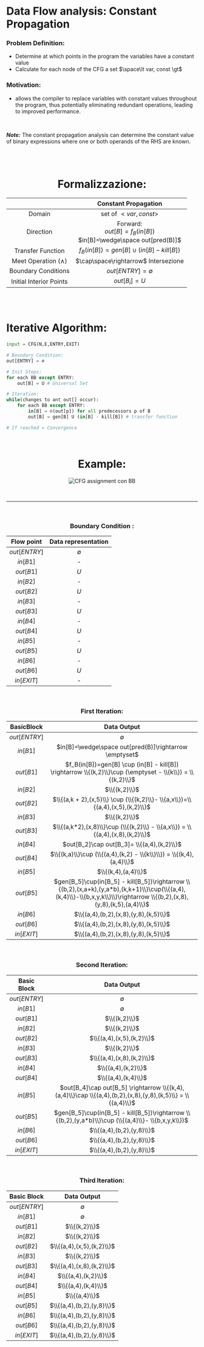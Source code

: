# Data Flow analysis: Constant Propagation

### Problem Definition:

- Determine at which points in the program the variables have a constant value
- Calculate for each node of the CFG a set $\space\lt var, const \gt$

### Motivation:

- allows the compiler to replace variables with constant values throughout the program, thus potentially eliminating redundant operations, leading to improved performance.

<br>

**_Note:_** The constant propagation analysis can determine the constant value of binary expressions where one or both operands of the RHS are known.

<br><br>

<center>

# Formalizzazione:

|                           |                        **Constant Propagation**                        |
| :-----------------------: | :--------------------------------------------------------------------: |
|          Domain           |                      set of $\lt var, const \gt$                       |
|         Direction         | Forward:<br>$out[B]=f_B(in[B])$ <br> $in[B]=\wedge\space out[pred(B)]$ |
|     Transfer Function     |               $f_B(in[B])=gen[B] \cup (in[B] - kill[B])$               |
| Meet Operation $(\wedge)$ |                  $\cap\space\rightarrow$ Intersezione                  |
|    Boundary Conditions    |                        $out[ENTRY] = \emptyset$                        |
|  Initial Interior Points  |                             $out[B_i] = U$                             |

</center>

<br><br>

# Iterative Algorithm:

```python
input = CFG(N,E,ENTRY,EXIT)

# Boundary Condition:
out[ENTRY] = ∅

# Init Steps:
for each BB except ENTRY:
    out[B] = U # Universal Set

# Iteration:
while(changes to ant out[] occur):
    for each BB except ENTRY:
        in[B] = ∩(out[p]) for all predecessors p of B
        out[B] = gen[B] U (in[B] - kill[B]) # transfer function

# If reached = Convergence
```

<br>

<center>

# Example:

![CFG assignment con BB](../../images/CFG_BB_CP.png)

<br>

</center>

---

<br>

<center>

### Boundary Condition :

|  Flow point  | Data representation |
| :----------: | :-----------------: |
| $out[ENTRY]$ |     $\emptyset$     |
|   $in[B1]$   |          -          |
|  $out[B1]$   |         $U$         |
|   $in[B2]$   |          -          |
|  $out[B2]$   |         $U$         |
|   $in[B3]$   |          -          |
|  $out[B3]$   |         $U$         |
|   $in[B4]$   |          -          |
|  $out[B4]$   |         $U$         |
|   $in[B5]$   |          -          |
|  $out[B5]$   |         $U$         |
|   $in[B6]$   |          -          |
|  $out[B6]$   |         $U$         |
|  $in[EXIT]$  |          -          |

</center>

<br>

<center>

### First Iteration:

|  BasicBlock  |                                                                               Data Output                                                                                |
| :----------: | :----------------------------------------------------------------------------------------------------------------------------------------------------------------------: |
| $out[ENTRY]$ |                                                                               $\emptyset$                                                                                |
|   $in[B1]$   |                                                          $in[B]=\wedge\space out[pred(B)]\rightarrow \emptyset$                                                          |
|  $out[B1]$   |                                $f_B(in[B])=gen[B] \cup (in[B] - kill[B]) \rightarrow \\{(k,2)\\}\cup (\emptyset - \\{k\\}) = \\{(k,2)\\}$                                |
|   $in[B2]$   |                                                                              $\\{(k,2)\\}$                                                                               |
|  $out[B2]$   |                                              $\\{(a,k + 2),(x,5)\\} \cup (\\{(k,2)\\}- \\{a,x\\})=\\{(a,4),(x,5),(k,2)\\}$                                               |
|   $in[B3]$   |                                                                              $\\{(k,2)\\}$                                                                               |
|  $out[B3]$   |                                              $\\{(a,k*2),(x,8)\\}\cup (\\{(k,2)\\} - \\{a,x\\}) = \\{(a,4),(x,8),(k,2)\\}$                                               |
|   $in[B4]$   |                                                                $out[B_2]\cap out[B_3]= \\{(a,4),(k,2)\\}$                                                                |
|  $out[B4]$   |                                                   $\\{(k,a)\\}\cup (\\{(a,4),(k,2) - \\{k\\}\\}) = \\{(k,4),(a,4)\\}$                                                    |
|   $in[B5]$   |                                                                           $\\{(k,4),(a,4)\\}$                                                                            |
|  $out[B5]$   | $gen[B_5]\cup(in[B_5] - kill[B_5])\rightarrow \\{(b,2),(x,a+k),(y,a*b),(k,k+1)\\}\cup(\\{(a,4),(k,4)\\}-\\{b,x,y,k\\}\\)\rightarrow \\{(b,2),(x,8),(y,8),(k,5),(a,4)\\}$ |
|   $in[B6]$   |                                                                  $\\{(a,4),(b,2),(x,8),(y,8),(k,5)\\}$                                                                   |
|  $out[B6]$   |                                                                  $\\{(a,4),(b,2),(x,8),(y,8),(k,5)\\}$                                                                   |
|  $in[EXIT]$  |                                                                  $\\{(a,4),(b,2),(x,8),(y,8),(k,5)\\}$                                                                   |

</center>
<br>

<center>

### Second Iteration:

| Basic Block  |                                                 Data Output                                                 |
| :----------: | :---------------------------------------------------------------------------------------------------------: |
| $out[ENTRY]$ |                                                 $\emptyset$                                                 |
|   $in[B1]$   |                                                 $\emptyset$                                                 |
|  $out[B1]$   |                                                $\\{(k,2)\\}$                                                |
|   $in[B2]$   |                                                $\\{(k,2)\\}$                                                |
|  $out[B2]$   |                                          $\\{(a,4),(x,5),(k,2)\\}$                                          |
|   $in[B3]$   |                                                $\\{(k,2)\\}$                                                |
|  $out[B3]$   |                                          $\\{(a,4),(x,8),(k,2)\\}$                                          |
|   $in[B4]$   |                                             $\\{(a,4),(k,2)\\}$                                             |
|  $out[B4]$   |                                             $\\{(a,4),(k,4)\\}$                                             |
|   $in[B5]$   | $out[B_4]\cap out[B_5] \rightarrow \\{(k,4),(a,4)\\}\cap \\{(a,4),(b,2),(x,8),(y,8),(k,5)\\} = \\{(a,4)\\}$ |
|  $out[B5]$   |     $gen[B_5]\cup(in[B_5] - kill[B_5])\rightarrow \\{(b,2),(y,a*b)\\}\cup (\\{(a,4)\\}- \\{b,x,y,k\\})$     |
|   $in[B6]$   |                                          $\\{(a,4),(b,2),(y,8)\\}$                                          |
|  $out[B6]$   |                                          $\\{(a,4),(b,2),(y,8)\\}$                                          |
|  $in[EXIT]$  |                                          $\\{(a,4),(b,2),(y,8)\\}$                                          |

</center>

<br>

<center>

### Third Iteration:

| Basic Block  |        Data Output        |
| :----------: | :-----------------------: |
| $out[ENTRY]$ |        $\emptyset$        |
|   $in[B1]$   |        $\emptyset$        |
|  $out[B1]$   |       $\\{(k,2)\\}$       |
|   $in[B2]$   |       $\\{(k,2)\\}$       |
|  $out[B2]$   | $\\{(a,4),(x,5),(k,2)\\}$ |
|   $in[B3]$   |       $\\{(k,2)\\}$       |
|  $out[B3]$   | $\\{(a,4),(x,8),(k,2)\\}$ |
|   $in[B4]$   |    $\\{(a,4),(k,2)\\}$    |
|  $out[B4]$   |    $\\{(a,4),(k,4)\\}$    |
|   $in[B5]$   |       $\\{(a,4)\\}$       |
|  $out[B5]$   | $\\{(a,4),(b,2),(y,8)\\}$ |
|   $in[B6]$   | $\\{(a,4),(b,2),(y,8)\\}$ |
|  $out[B6]$   | $\\{(a,4),(b,2),(y,8)\\}$ |
|  $in[EXIT]$  | $\\{(a,4),(b,2),(y,8)\\}$ |

</center>
